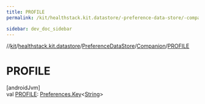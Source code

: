 ```yaml
---
title: PROFILE
permalink: /kit/healthstack.kit.datastore/-preference-data-store/-companion/-p-r-o-f-i-l-e.html

sidebar: dev_doc_sidebar
---
```

//[kit](../../../../index.html)/[healthstack.kit.datastore](../../index.html)/[PreferenceDataStore](../index.html)/[Companion](index.html)/[PROFILE](-p-r-o-f-i-l-e.html)



# PROFILE



[androidJvm]\
val [PROFILE](-p-r-o-f-i-l-e.html): [Preferences.Key](https://developer.android.com/reference/kotlin/androidx/datastore/preferences/core/Preferences.Key.html)&lt;[String](https://kotlinlang.org/api/latest/jvm/stdlib/kotlin/-string/index.html)&gt;




